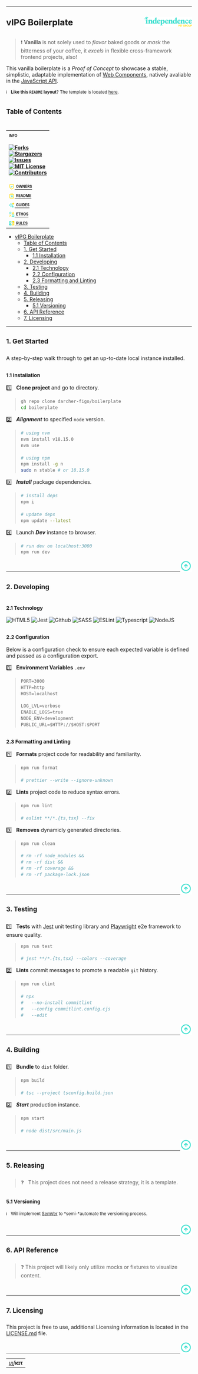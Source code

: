# <hr /> <sup>vIPG Boilerplate</sup> [<img align="right" alt="company brand" src="./img/logo.lg.svg" width="128">][ipg-url]

> :heavy_exclamation_mark: **Vanilla** is not solely used to *flavor* baked goods or *mask* the bitterness of your coffee, it *excels* in flexible cross-framework frontend projects, also!

This vanilla boilerplate is a <i>Proof of Concept</i> to showcase a stable, simplistic, adaptable implementation of [Web Components][web-components-url], natively avaliable in the [JavaScript API][js-api-url].

<sup>:information_source: &nbsp; **Like this `README` layout**? The template is located [here][readme-sample-url].</sup>

## <sup>Table of Contents</sup>

<table align="right">
<tr><th align="left" valign="bottom">
  <sup><sub>INFO</sub></sup>

[![Forks][forks-shield]][forks-url]<br>
[![Stargazers][stars-shield]][stars-url]<br>
[![Issues][issues-shield]][issues-url]<br>
[![MIT License][license-shield]][license-url]<br>
[![Contributors][contributors-shield]][contributors-url]</th></tr>
<tr><td><a href="./docs/CODEOWNER.md"><img src="./img/safe.svg" width="16" valign="text-top"> <sup><sub><b>OWNERS</b></sub></sup></a></td></tr>
<tr><td><a href="./README.md"><img src="./img/note.svg" width="16" valign="text-top"> <sup><sub><b>README</b></sub></sup></a></td></tr>
<tr><td><a href="./docs/README.md"><img src="./img/star.svg" width="16" valign="text-top"> <sup><sub><b>GUIDES</b></sub></sup></a></td></tr>
<tr><td><a href="./docs/CODE_OF_CONDUCT.md"><img src="./img/sign.svg" width="16" valign="text-top"> <sup><sub><b>ETHOS</b></sub></sup></a></td></tr>
<tr><td><a href="./docs/CONTRIBUTING.md"><img src="./img/gift.svg" width="16" valign="text-top"> <sup><sub><b>RULES</b></sub></sup></a></td></tr></td></tr></table>

- [ vIPG Boilerplate ](#-vipg-boilerplate-)
  - [Table of Contents](#table-of-contents)
  - [1. Get Started](#1-get-started)
    - [1.1 Installation](#11-installation)
  - [2. Developing](#2-developing)
    - [2.1 Technology](#21-technology)
    - [2.2 Configuration](#22-configuration)
    - [2.3 Formatting and Linting](#23-formatting-and-linting)
  - [3. Testing](#3-testing)
  - [4. Building](#4-building)
  - [5. Releasing](#5-releasing)
    - [5.1 Versioning](#51-versioning)
  - [6. API Reference](#6-api-reference)
  - [7. Licensing](#7-licensing)

---

## <sup>1. Get Started</sup>

A step-by-step walk through to get an up-to-date local instance installed.

### <sub>1.1 Installation</sub>

:one: &nbsp; **Clone project** and go to directory.

> ```sh
> gh repo clone darcher-figo/boilerplate
> cd boilerplate
> ```

:two: &nbsp; ***Alignment*** to specified `node` version.

> ```sh
> # using nvm
> nvm install v18.15.0
> nvm use
>
> # using npm
> npm install -g n
> sudo n stable # or 18.15.0
> ```

:three: &nbsp; ***Install*** package dependencies.

> ```sh
> # install deps
> npm i
>
> # update deps
> npm update --latest
> ```

:four: &nbsp; Launch ***Dev*** instance to browser.

> ```sh
> # run dev on localhost:3000
> npm run dev
> ```

<a title="Go to top of page" href="#vanilla-typescript-">
  <img align="right" alt="Return to top" src="./img/to-top.svg" width="32" />
</a><br />

---

## <sup>2. Developing</sup>

### <sub>2.1 Technology</sub>

<img alt="HTML5" src="https://upload.wikimedia.org/wikipedia/commons/thumb/3/38/HTML5_Badge.svg/640px-HTML5_Badge.svg.png" width="23"/><!--
--> <img alt="Jest" src="https://cdn.auth0.com/blog/testing-react-with-jest/logo.png" width="21.5" /><!--
--> <img alt="Github" src="https://upload.wikimedia.org/wikipedia/commons/thumb/3/3f/Git_icon.svg/640px-Git_icon.svg.png" width="22" /><!--
--> <img alt="SASS" src="https://upload.wikimedia.org/wikipedia/commons/thumb/9/96/Sass_Logo_Color.svg/640px-Sass_Logo_Color.svg.png" width="29" /><!--
--> <img alt="ESLint" src="https://upload.wikimedia.org/wikipedia/commons/thumb/e/e3/ESLint_logo.svg/640px-ESLint_logo.svg.png" width="27" /><!--
--> <img alt="Typescript" src="https://upload.wikimedia.org/wikipedia/commons/thumb/4/4c/Typescript_logo_2020.svg/640px-Typescript_logo_2020.svg.png" width="23" /><!--
--> <img alt="NodeJS" src="https://upload.wikimedia.org/wikipedia/commons/thumb/d/d9/Node.js_logo.svg/640px-Node.js_logo.svg.png" width="40" >
<br />

### <sub>2.2 Configuration</sub>

Below is a configuration check to ensure each expected variable is defined and passed as a configuration export.

:one: &nbsp; **Environment Variables** `.env`

> ```txt
> PORT=3000
> HTTP=http
> HOST=localhost
>
> LOG_LVL=verbose
> ENABLE_LOGS=true
> NODE_ENV=development
> PUBLIC_URL=$HTTP://$HOST:$PORT
> ```

### <sub>2.3 Formatting and Linting</sub>

:one: &nbsp; **Formats** project code for readability and familiarity.

> ```sh
> npm run format
>
> # prettier --write --ignore-unknown
> ```

:two: &nbsp; **Lints** project code to reduce syntax errors.

> ```sh
> npm run lint
>
> # eslint **/*.{ts,tsx} --fix
> ```

:three: &nbsp; **Removes** dynamicly generated directories.

> ```sh
> npm run clean
>
> # rm -rf node_modules &&
> # rm -rf dist &&
> # rm -rf coverage &&
> # rm -rf package-lock.json
> ```

<a title="Go to top of page" href="#vanilla-typescript-">
  <img align="right" alt="Return to top" src="./img/to-top.svg" width="32" />
</a><br />

---

## <sup>3. Testing</sup>

:one: &nbsp; **Tests** with [Jest][jest-unit-test-url] unit testing library and [Playwright][playwright-e2e-url] e2e framework to ensure quality.

> ```sh
> npm run test
>
> # jest **/*.{ts,tsx} --colors --coverage
> ```

:two: &nbsp; **Lints** commit messages to promote a readable `git` history.

> ```sh
> npm run clint
>
> # npx
> #   --no-install commitlint
> #   --config commitlint.config.cjs
> #   --edit
> ```

<a title="Go to top of page" href="#vanilla-typescript-">
  <img align="right" alt="Return to top" src="./img/to-top.svg" width="32" />
</a><br />

---

## <sup>4. Building</sup>

:one: &nbsp; **Bundle** to `dist` folder.

> ```sh
> npm build
>
> # tsc --project tsconfig.build.json
> ```

:two: &nbsp; ***Start*** production instance.

> ```sh
> npm start
>
> # node dist/src/main.js
> ```

<a title="Go to top of page" href="#vanilla-typescript-">
  <img align="right" alt="Return to top" src="./img/to-top.svg" width="32" />
</a><br />

---

## <sup>5. Releasing</sup>

> :question: &nbsp; This project does not need a release strategy, it is a template.

### <sub>5.1 Versioning</sub>

<sup>:information_source: &nbsp;  Will implement [SemVer][sem-ver-url] to *semi-*automate the versioning process.</sup>

<a title="Go to top of page" href="#vanilla-typescript-">
  <img align="right" alt="Return to top" src="./img/to-top.svg" width="32" />
</a><br />

---

## <sup>6. API Reference</sup>

> :question: This project will likely only utilize mocks or fixtures to visualize content.

<a title="Go to top of page" href="#vanilla-typescript-">
  <img align="right" alt="Return to top" src="./img/to-top.svg" width="32" />
</a><br />

---

## <sup>7. Licensing</sup>

This project is free to use, additional Licensing information is located in the [LICENSE.md][unlicense-url] file.


<a title="Go to top of page" href="#vanilla-typescript-">
  <img align="right" alt="Return to top" src="./img/to-top.svg" width="32" />
</a><br />

---

<table align="center"><tr>
<td><i><u>υι</u>∫</i><b>κɪτ</b></td>
<!--td><b>ʷʬ</b>⥂·★.⥄<b>τ&#866;s⨯</b></td-->
</tr></table>

[readme-sample-url]: ./docs/README.sample.md
[js-api-url]: https://developer.mozilla.org/en-US/docs/Web/JavaScript
[web-components-url]: https://developer.mozilla.org/en-US/docs/Web/API/Web_components
[ipg-url]: https://www.independencepetgroup.com/
[playwright-e2e-url]: https://playwright.dev/
[jest-unit-test-url]: https://jestjs.io/
[unlicense-url]: ./LICENSE.md
[sem-ver-url]: http://semver.org/
[contributors-shield]: https://img.shields.io/github/contributors/darcher-figo/boilerplate.svg
[contributors-url]: https://github.com/darcher-figo/boilerplate/graphs/contributors
[forks-shield]: https://img.shields.io/github/forks/darcher-figo/boilerplate.svg
[forks-url]: https://github.com/darcher-figo/boilerplate/network/members
[stars-shield]: https://img.shields.io/github/stars/darcher-figo/boilerplate.svg
[stars-url]: https://github.com/darcher-figo/boilerplate/stargazers
[issues-shield]: https://img.shields.io/github/issues/darcher-figo/boilerplate.svg
[issues-url]: https://github.com/darcher-figo/boilerplate/issues
[license-shield]: https://img.shields.io/github/license/darcher-figo/boilerplate.svg
[license-url]: https://github.com/darcher-figo/boilerplate/blob/master/LICENSE.txt